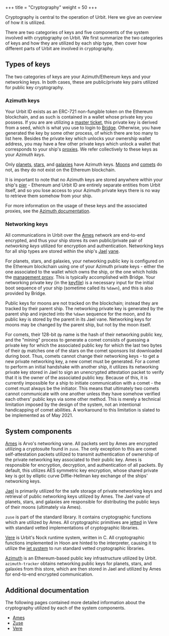 +++
title = "Cryptography"
weight = 50
+++

Cryptography is central to the operation of Urbit. Here we give an overview of
how it is utilized.

There are two categories of keys and five components of the system involved with
cryptography on Urbit. We first summarize the two categories of keys and how
they are utilized by each ship type, then cover how different parts of Urbit are
involved in cryptography.

## Types of keys

The two categories of keys are your Azimuth/Ethereum keys and your networking
keys. In both cases, these are public/private key pairs utilized for public key
cryptography.

### Azimuth keys

Your Urbit ID exists as an ERC-721 non-fungible token on the Ethereum
blockchain, and as such is contained in a wallet whose private key you possess.
If you are are utilizing a [master
ticket](/system/identity/azimuth#master-ticket), this private key is derived
from a seed, which is what you use to login to
[Bridge](/TODO-GLOSSARY/bridge). Otherwise, you have generated the key by
some other process, of which there are too many to list here. Besides the
private key which unlocks your ownership wallet address, you may have a few
other private keys which unlock a wallet that corresponds to your ship's
[proxies](/TODO-GLOSSARY/proxies). We refer collectively to these keys as
your _Azimuth keys_.

Only [planets](/TODO-GLOSSARY/planet), [stars](/TODO-GLOSSARY/star), and
[galaxies](/TODO-GLOSSARY/galaxy) have Azimuth keys.
[Moons](/TODO-GLOSSARY/moon) and [comets](/TODO-GLOSSARY/comet) do not,
as they do not exist on the Ethereum blockchain.

It is important to note that no Azimuth keys are stored anywhere within your
ship's [pier](/TODO-GLOSSARY/pier) - Ethereum and Urbit ID are entirely
separate entities from Urbit itself, and so you lose access to your Azimuth
private keys there is no way to retrieve them somehow from your ship.

For more information on the usage of these keys and the associated proxies, see
the [Azimuth documentation](/system/identity/azimuth).

### Networking keys

All communications in Urbit over the [Ames](/TODO-GLOSSARY/ames) network
are end-to-end encrypted, and thus your ship stores its own public/private pair
of _networking keys_ utilized for encryption and authentication. Networking keys
for all ship types are stored within the ship's [Jael](/TODO-GLOSSARY/jael)
[vane](/TODO-GLOSSARY/vane).

For planets, stars, and galaxies, your networking public key is configured on
the Ethereum blockchain using one of your Azimuth private keys - either the one
associated to the wallet which owns the ship, or the one which holds the
[management proxy](/TODO-GLOSSARY/proxies). This is typically accomplished
with Bridge. Your networking private key (in the
[keyfile](/TODO-GLOSSARY/keyfile)) is a necessary input for the initial boot
sequence of your ship (sometime called its `%dawn`), and this is also provided
by Bridge.

Public keys for moons are not tracked on the blockchain; instead they are
tracked by their parent ship. The networking private key is generated by the
parent ship and injected into the `%dawn` sequence for the moon, and its public
key is stored by the parent in its Jael vane. Networking keys for moons may be
changed by the parent ship, but not by the moon itself.

For comets, their 128-bit `@p` name is the hash of their networking public key, and
the "mining" process to generate a comet consists of guessing a private key for
which the associated public key for which the last two bytes of their `@p`
matches one of the stars on the comet sponsors list downloaded during boot.
Thus, comets cannot change their networking keys - to get a new private
networking key, a new comet must be generated. For a comet to perform an initial
handshake with another ship, it utilizes its networking private key stored in
Jael to sign an unencrypted attestation packet to verify that it is the owner of
the associated public key. Because of this, it is currently impossible for a
ship to initiate communication with a comet - the comet must always be the
initiator. This means that ultimately two comets cannot communicate with one
another unless they have somehow verified each others' public keys via some
other method. This is merely a technical limitation imposed by the design of the
system, not an intentional handicapping of comet abilities. A workaround to this
limitation is slated to be implemented as of May 2021.

## System components

[Ames](/system/kernel/ames) is Arvo's networking vane. All packets sent by
Ames are encrypted utilizing a cryptosuite found in `zuse`. The only exception
to this are comet self-attestation packets utilized to transmit authentication
of ownership of the private networking key associated to their public key. Ames
is responsible for encryption, decryption, and authentication of all packets. By
default, this utilizes AES symmetric key encryption, whose shared private key is
got by elliptic curve Diffie-Hellman key exchange of the ships' networking keys.

[Jael](/system/kernel/jael) is primarily utilized for the safe storage
of private networking keys and retrieval of public networking keys utilized by
Ames. The Jael vane of planets, stars, and galaxies are responsible for
distributing the public keys of their moons (ultimately via Ames).

`zuse` is part of the standard library. It contains cryptographic functions
which are utilized by Ames. All cryptographic primitives are
[jetted](/system/runtime/guides/jetting) in Vere with standard vetted implementations of
cryptographic libraries.

[Vere](/system/runtime/) is Urbit's Nock runtime system, written in C. All
cryptographic functions implemented in Hoon are hinted to the interpreter,
causing it to utilize the [jet system](/system/runtime/guides/jetting) to run standard vetted cryptographic
libraries.

[Azimuth](/system/identity/) is an Ethereum-based public key
infrastructure utilized by Urbit. `azimuth-tracker` obtains networking public
keys for planets, stars, and galaxies from this store, which are then stored in
Jael and utilized by Ames for end-to-end encrypted communication.

## Additional documentation

The following pages contained more detailed information about the cryptography
utilized by each of the system components.

- [Ames](/system/kernel/ames/guides/cryptography)
- [Zuse](/language/hoon/reference/cryptography)
- [Vere](/system/runtime/reference/cryptography)

